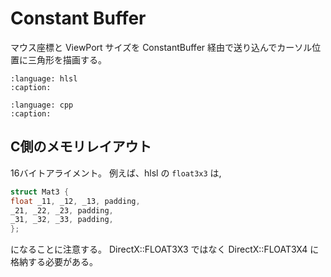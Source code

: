 # Constant Buffer

マウス座標と ViewPort サイズを ConstantBuffer 経由で送り込んでカーソル位置に三角形を描画する。

```{literalinclude} ../../assets/constant.hlsl
:language: hlsl
:caption:
```

```{literalinclude} ../../lib/gorilla/constant_buffer.cpp
:language: cpp
:caption:
```

## C側のメモリレイアウト

16バイトアライメント。
例えば、hlsl の `float3x3` は,

```c
struct Mat3 {
float _11, _12, _13, padding,
_21, _22, _23, padding,
_31, _32, _33, padding,
};
```

になることに注意する。
DirectX::FLOAT3X3 ではなく DirectX::FLOAT3X4 に格納する必要がある。
